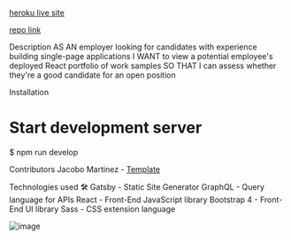 [heroku live site](https://vast-everglades-57738.herokuapp.com/)


[repo link](https://github.com/InaWise/20.-React-Challenge-React-Portfolio/edit/main/README.md)

Description
AS AN employer looking for candidates with experience building single-page applications
I WANT to view a potential employee's deployed React portfolio of work samples
SO THAT I can assess whether they're a good candidate for an open position


Installation

# Start development server
$ npm run develop



Contributors
Jacobo Martinez - [Template](https://github.com/cobidev/gatsby-simplefolio) 




Technologies used 🛠️
Gatsby - Static Site Generator
GraphQL - Query language for APIs
React - Front-End JavaScript library
Bootstrap 4 - Front-End UI library
Sass - CSS extension language


![image](https://user-images.githubusercontent.com/77795818/126538651-5f6c3471-7af6-47a1-abe4-8152c08ecd42.png)

